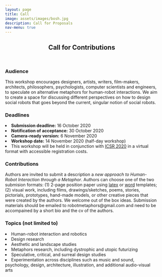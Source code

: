 ```yaml
---
layout: page
title: Call
image: assets/images/bosh.jpg
description: Call for Proposals
nav-menu: true
---
```


<!-- Main -->
<div id="main" class="alt">

<!-- One -->
<section id="one">
	<div class="inner">
		<header class="major">
			<h1>Call for Contributions</h1>
		</header>

<!-- Content -->
<div class="row">
	<div class="6u 12u$(small)">
		<h3>Audience</h3>
		<p>This workshop encourages designers, artists, writers, film-makers, architects, philosophers, psychologists, computer scientists and engineers, to speculate on alternative metaphors for human-robot interactions. We aim to create a space for discussing different perspectives on how to design social robots that goes beyond the current, singular notion of social robots.</p>
	</div>
	<div class="6u 12u$(small)">
		<h3> Deadlines</h3>
		<li><b>Submission deadline:</b> 16 October 2020<br></li>
		<li><b>Notification of acceptance:</b> 30 October 2020<br></li>
		<li><b>Camera-ready version:</b> 6 November 2020<br></li>
		<li><b>Workshop date:</b> 14 November 2020 (half-day workshop)<br></li>
		<li>This workshop will be held in conjunction with <a href="https://sites.psu.edu/icsr2020/">ICSR 2020</a> in a virtual format with accessible registration costs.
			<p></p>
			<p></p>
	</div>
	<div class="6u 12u$(small)">
		<h3>Contributions</h3>
		<p>Authors are invited to submit a description a <i>new approach to Human-Robot Interaction through a Metaphor</i>. Authors can choose one of the two submision formats: (1) 2-page position paper using <a href="ftp://ftp.springernature.com/cs-proceeding/llncs/llncs2e.zip">latex</a> or <a href="ftp://ftp.springernature.com/cs-proceeding/llncs/word/splnproc1703.zip">word</a> templates; (2) visual work, including films, drawings/sketches, poems, stories, pictorials, prototypes, hand-made models, or other creative pieces that were created by the authors. We welcome out of the box ideas. Submission materials should be emailed to robotmetaphors@gmail.com and need to be accompained by a short bio and the cv of the authors. </p>
	</div>
	<div class="6u$ 12u$(small)">
		<h3>Topics (not limited to)</h3>
		<li>Human-robot interaction and robotics<br></li>
		<li>Design research<br></li>
		<li>Aesthetic and landscape studies<br></li>
		<li>Metaphors research, including dystrophic and utopic futurizing<br></li>
		<li>Speculative, critical, and surreal design studies<br></li>
		<li>Experimentation across disciplines such as music and sound, psychology, design, architecture, illustration, and additional audio-visual arts</li>

	
	
